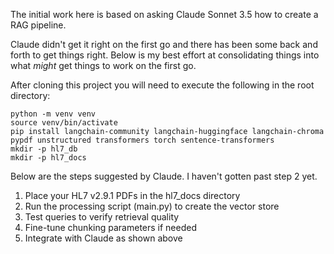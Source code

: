 The initial work here is based on asking Claude Sonnet 3.5 how to create a RAG pipeline.

Claude didn't get it right on the first go and there has been some back and forth to get things right.  Below is my best effort at consolidating things into what _might_ get things to work on the first go.

After cloning this project you will need to execute the following in the root directory:

```
python -m venv venv
source venv/bin/activate
pip install langchain-community langchain-huggingface langchain-chroma pypdf unstructured transformers torch sentence-transformers
mkdir -p hl7_db
mkdir -p hl7_docs
```


Below are the steps suggested by Claude.  I haven't gotten past step 2 yet.

1. Place your HL7 v2.9.1 PDFs in the hl7_docs directory
2. Run the processing script (main.py) to create the vector store
3. Test queries to verify retrieval quality
4. Fine-tune chunking parameters if needed
5. Integrate with Claude as shown above
